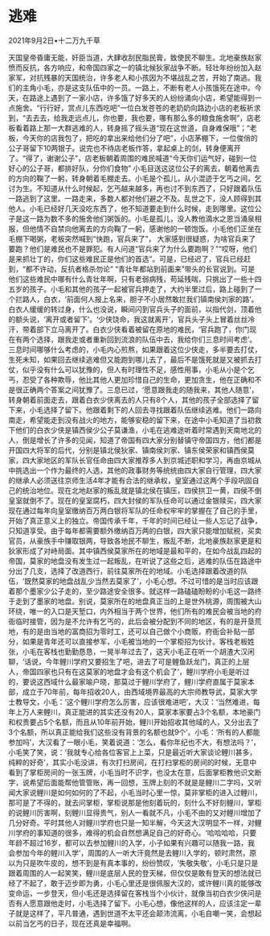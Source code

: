 # 逃难

2021年9月2日•十二万九千草

​        天国皇帝昏庸无能，奸臣当道，大肆收刮民脂民膏，致使民不聊生。北地豪族赵家愤而反抗，各方响应，和帝国四家之一的镇北候狄家战争不断。轻壮年纷纷加入赵家军，对抗残暴的天国统治，许多老人和小孩因为不堪战乱之苦，开始了南逃。我们的主角小毛，亦是这支队伍中的一员。一路上，不断有老人小孩饿死在途中。今天，在路途上遇到了一家小店，许多饿了好多天的人纷纷涌向小店，希望能得到一点施舍。
​        “行行好，赏点儿东西吃吧”一位白发苍苍的老奶奶向路边小店的老板祈求到，“去去去，给我走远点儿，你也要，我也要，哪有那么多的粮食施舍啊”，店老板看着路上那一大群逃难的人，转身摇了摇头道“现在这世道，自身难保哦”；“老板，今天你的店我包了，把吃的拿出来给他们分了吧”，小店茅棚下，一位俊俏的公子哥留下10两银子。说完也不待店老板作答，拿起桌上的剑，转身便离开了。“得了，谢谢公子”，店老板朝着周围的难民喊道“今天你们运气好，碰到一位好心的公子哥，都排好队，分你们食物”
小毛目送这这位公子的离去，朝着他离去的方向的鞠了一躬，转身朝着毛棚走去。小毛是个孤儿，从小混迹于乞丐之间，乞讨为生。不知道从什么时候起，乞丐越来越多，再也讨不到东西了，只好跟着队伍一路逃到了这里。一路走来，多数人都对他们避之不及。乱世之下，没人顾得到其他人。小毛已经好几天没吃东西了，他不知道要走到什么时候，走到哪里。这位公子是这一路为数不多的施舍他们粥饭的。小毛是孤儿，没人教他滴水之恩当涌泉相报，但他情不自禁向他离去的方向鞠了一躬，感谢他的一顿饱饭。小毛他们正坐在毛棚下喝粥，老板突然喊到“快跑，官兵来了”，
大家感到很疑惑，为啥官兵来了要跑？他们是难民也不是罪犯。有人问道“官兵来了为什么要跑啊？”“哎呀，他们是来抓壮丁的，你们这些难民正是他们的首选”。可是，已经迟了，官兵已经赶到，“都不许动，反抗者格杀勿论”
“青壮年都站到前面来”带头的长官说到。可是他们这些难民中哪有什么青壮年啊，只有老弱病残，苟延残喘，只挑出了一些十四五岁的孩子。小毛和其他的孩子一起被官兵押走了，大约半里过后，路上碰到了一个拦路人，白衣，‘前面何人报上名来，胆子不小居然敢拦我们镇南侯刘家的路’。白衣人缓缓的转过身，什么也没说，瞬间闪到官兵头子的面前，以指代剑，顶着他的额头说，‘离开或者留下’。‘少侠饶命，我这就离开’，官兵头子头上冒着丝丝冷汗，带着部下立马离开了。白衣少侠看着被留在原地的难民，‘官兵跑了，你门现在有两个选择，跟我走或者重新回到流浪的队伍中去，我给你们三息时间考虑’。三息时间哪够什么考虑的，小毛内心煎熬，如果跟着这位少侠走，多半要去打仗，生死未知，如果回去继续逃难但又能跑到哪儿去了，最后不是饿死就是又被抓去打仗，似乎没有什么可以犹豫的，但人有时理性不足，感性用事，小毛从小是个乞丐，忍受了各种欺辱，他比其他人更加珍惜自己的生命，更加贪生，他在正确和不是很正确两个答案之间犹豫了。三息已过，‘愿意跟我走的随我来，其他人随意’，转身朝着前面走去，跟着白衣少侠离去的人只有8个人，其他的孩子全部选择了留下来，小毛选择了留下。他跟着剩下的人回去寻找跟着队伍继续逃难。他们一路向南走，希望能走到没有战火的地方，能够安稳的留下来，在途中小毛知道了当初救下他们的白衣少侠是镇西侯少公子莫谦渔，小毛在逃难途听着时常遇到天南地北的人，倒是增长了许多的见闻，知道了帝国有四大家分别替镇守帝国四方，他们都是开国四大将军的后代，分别是镇北侯狄家、镇南侯刘家、镇东侯荣家和镇西侯莫家，四大家地区的军队长官任命由四大家推荐多人到京城述职和学习，再由京城从中挑选出一个作为最终的人选，其他的政事财务等统统由四大家自行管理，四大家的继承人必须送往京师生活4年才能有合法的继承权，皇室通过这两个手段巩固自己的统治地位。现在北地赵家的叛乱就是镇北侯在镇压，四侯拱卫一黄，四侯不倒皇室就倒不了。现在的皇室腐朽，四大封侯的军队任命可以通过金银赎买，四大家现在通过每年向皇室缴纳百万两白银将军队的任命权牢牢的掌握在了自己的手里，开始了真正意义上的独立。帝国传承千年，千年的时间已经让一些人忘记了战争，只知道享受。由于每年都需要额外缴纳百万两的白银，四大家只能增加赋税，买卖官员，从豪族手中赚取银两，导致各地民不聊生，叛乱不断，北地豪族赵家更是和狄家形成了对峙局面。其中镇西侯莫家所在的地域是最和平的，在如今战乱四起的帝国，莫家的地盘没有发生过一起叛乱，在听说了这些之后，逃难的队伍在路途中分出了几支，选择了改道西行，前往莫家所在的地域。小毛选择跟着改道的队伍，‘既然莫家的地盘战乱少当然去莫家了’，小毛心想。不过可惜的是当时应该跟着那个墨家少公子走的，至少路途安全很多。就这样一路磕磕盼盼的小毛这一路终于走到了墨家的地盘。别说，莫家所在的地盘真正当的上是世外桃源，周围被大山环绕，唯一的入口是天堑口，内外相当于两个世界，他们所有的难民会被当地的府衙临时接管，因为是不允许有乞丐的，此后会被分配到不同的地区，有的是开垦荒地，有的是由当地的富商招为零时工，还可以自己做个小商贩，府衙会补贴一部分，如果是青年还可以直接参军，小毛被当地的一个掌柜招为伙计。客栈老板姓张，小毛在客栈也勤勤恳恳，一晃半年过去了，这天小毛正在听一个胡渣大汉闲聊，‘话说，今年鲤川学府又要招生了吧，进去了可是鲤鱼跃龙门，真正的上层人，帝国四家也只有在这莫家的地盘才会有这个机会了’，鲤川学府小毛是听过的，要说这西域什么最家喻户晓，那莫过于鲤川学府了，鲤川学府直属于莫家本部，成立于70年前，每年招收20人，由西域境界最高的大宗师教导武，莫家大学士教导文，小毛：‘这个鲤川学府怎么厉害，应该很难进吧’，大汉：‘当然难进，每年上万人来鲤川，真正能进的其实还没有20人，莫家本家要占3个名额，本地豪门和权贵要占5个名额，而且从10年前开始，鲤川开始招收其他域的人，又分出去了3个名额，所以真正能给我们这些没有背景的名额也就9个’。小毛：‘所有的人都能参加吗’，大汉看了一眼小毛，笑着说道：‘怎么，看你年纪也不大，有想法吗？’，小毛笑了笑，说：‘我就专心给各位客官上上菜，只是最近听大家谈论鲤川甚多，纯粹的好奇’，其实小毛没讲，有次打扫房间，在打扫掌柜的房间的时候，无意中看到了掌柜房间的一张玉牌，小毛当时不识字，也没太在意，后面掌柜教他识文断字，说希望后面能帮他管管账，再一回想，玉牌上刻的不就是是鲤川二字吗，又听闻大家说鲤川是如何如何的了不起，小毛当时心里一惊，莫非掌柜的进入过鲤川，那可是了不得的，就去问掌柜，掌柜说那是他刻着玩的，刻什么不好刻鲤川，掌柜的说鲤川厉害啊，刻鲤川显得贵气，别人一看就不凡，小毛不由的又对鲤川增加了几分好奇。平时其他人对鲤川学府也只是一知半解，今天这大汉明显不一样，对鲤川学府的事知道的很多，难得的机会自然想满足自己的好奇心。‘哈哈哈哈，只要年龄不超过16岁，都可以去参加鲤川的入学，小子如果有兴趣可以随我一路，我会参加今年的鲤川入学’，周围的人一听大汗竟然是去鲤川入学的，顿时肃然，原以为只是吹牛皮的，想不到是有真本事的，纷纷赞叹，‘失敬失敬’，小毛只是只是跟着周围的人一起笑笑，鲤川是底层人民的登天梯，但仅仅是敢有登天的想法就已经了不起了，敢于迈步即为勇，小毛心里还是很佩服大汉的，或许鲤川真的能够改变命运，一步登天，但小毛还是选择留在客栈当个小伙计，就像当初白衣少侠问是否有人愿意跟他走时，小毛选择了留下。小毛心想，像他这样的人，应该注定一辈子就是这样了，平凡普通，遇到世道不太平还会颠沛流离，小毛自嘲一笑，会想起以前当乞丐的日子，现在还真是幸福啊。